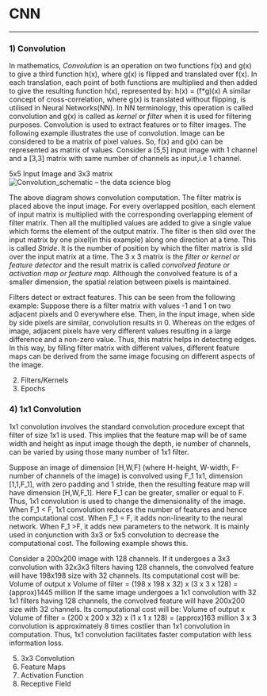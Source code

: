 # CNN
---

### 1) Convolution

In mathematics, *Convolution* is an operation on two functions f(x) and g(x) to give a third function h(x), where g(x) is flipped and translated over f(x). In each translation, each point of both functions are multiplied and then added to give the resulting function h(x), represented by:
h(x) = (f*g)(x)
A similar concept of cross-correlation, where g(x) is translated without flipping, is utilised in Neural Networks(NN). In NN terminology, this operation is called convolution and g(x) is called as *kernel* or *filter* when it is used for filtering purposes. Convolution is used to extract features or to filter images. The following example illustrates the use of convolution. Image can be considered to be a matrix of pixel values. So, f(x) and g(x) can be represented as matrix of values. Consider a [5,5] input image with 1 channel and a [3,3] matrix with same number of channels as input,i.e 1 channel.

5x5 Input Image      and          3x3 matrix
![Convolution_schematic – the data science blog](https://ujwlkarn.files.wordpress.com/2016/07/convolution_schematic.gif?w=268&h=196)

The above diagram shows convolution computation. The filter matrix is placed above the input image. For every overlapped position, each element of input matrix is multiplied with the corresponding overlapping element of filter matrix. Then all the multiplied values are added to give a single value which forms the element of the output matrix. The filter is then slid over the input matrix by one pixel(in this example) along one direction at a time. This is called *Stride*. It is the number of position by which the filter matrix is slid over the input matrix at a time. The 3 x 3 matrix is the *filter or kernel or feature detector* and the result matrix is called *convolved feature or activation map or feature map*. Although the convolved feature is of a smaller dimension, the spatial relation between pixels is maintained.

Filters detect or extract features. This can be seen from the following example: Suppose there is a filter matrix with values -1 and 1 on two adjacent pixels and 0 everywhere else. Then, in the input image, when side by side pixels are similar, convolution results in 0. Whereas on the edges of image, adjacent pixels have very different values resulting in a large difference and a non-zero value. Thus, this matrix helps in detecting edges. In this way, by filling filter matrix with different values, different feature maps can be derived from the same image focusing on different aspects of the image.


2) Filters/Kernels
3) Epochs

### 4) 1x1 Convolution

1x1 convolution involves the standard convolution procedure except that filter of size 1x1 is used. This implies that the feature map will be of same width and height as input image though the depth, ie number of channels, can be varied by using those many number of 1x1 filter.

Suppose an image of dimension [H,W,F] (where H-height, W-width, F-number of channels of the image) is convolved using F_1 1x1, dimension [1,1,F_1], with zero padding and 1 stride, then the resulting feature map will have  dimension [H,W,F_1]. Here F_1 can be greater, smaller or equal to F. Thus, 1x1 convolution is used to change the dimensionality of the image. When F_1 < F, 1x1 convolution reduces the number of features and hence the computational cost. When F_1 = F, it adds non-linearity to the neural network. When F_1 >F, it adds new parameters to the network. It is mainly used in conjunction with 3x3 or 5x5 convolution to decrease the computational cost. The following example shows this.

Consider a 200x200 image with 128 channels. If it undergoes a 3x3 convolution with 32x3x3 filters having 128 channels, the convolved feature will have 198x198 size with 32 channels. Its computational cost will be:
Volume of output x Volume of filter
= (198 x 198 x 32) x (3 x 3 x 128)
= (approx)1445 million
 If the same image undergoes a 1x1 convolution with 32 1x1 filters having 128 channels, the convolved feature will have 200x200 size with 32 channels. Its computational cost will be:
Volume of output x Volume of filter
= (200 x 200 x 32) x (1 x 1 x 128)
= (approx)163 million
3 x 3 convolution is approximately 8 times costlier than 1x1 convolution in computation. Thus, 1x1 convolution facilitates faster computation with less information loss.


5) 3x3 Convolution
6) Feature Maps
7) Activation Function
8) Receptive Field
